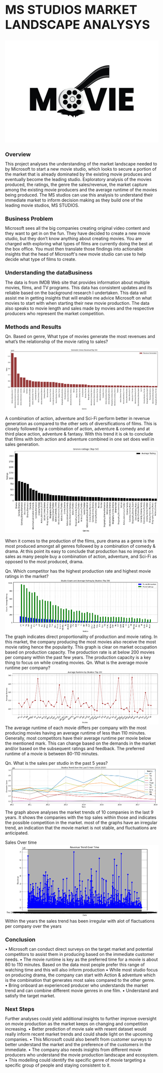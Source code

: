 ﻿<h1 style="font-size: 40px;">MS STUDIOS MARKET LANDSCAPE ANALYSYS</h1>
 
 ![Local Image](Logo.jpg)
     
<h1 style="font-size: 18px;">Overview</h1>
This project analyses the understanding of the market landscape needed to by Microsoft to start a new movie studio, which looks to secure a portion of the market that is already dominated by the existing movie produces and eventually become the leading studio. Exploratory analysis of the movies produced, the ratings, the genre the sales/revenue, the market capture among the existing movie producers and the average runtime of the movies being produced. The MS studios can use this analysis to understand their immediate market to inform decision making as they build one of the leading movie studios, MS STUDIOS. 

<h1 style="font-size: 18px;">Business Problem</h1>
Microsoft sees all the big companies creating original video content and they want to get in on the fun. They have decided to create a new movie studio, but they don’t know anything about creating movies. You are charged with exploring what types of films are currently doing the best at the box office. You must then translate those findings into actionable insights that the head of Microsoft's new movie studio can use to help decide what type of films to create. 

 <h1 style="font-size: 18px;">Understanding the dataBusiness</h1>
The data is from IMDB Web site that provides information about multiple movies, films, and TV programs. This data has consistent updates and its reliable based on the background research I undertaken. This data will assist me in getting insights that will enable me advice Microsoft on what movies to start with when starting their new movie production. The data also speaks to movie length and sales made by movies and the respective producers who represent the market competition.

<h1 style="font-size: 18px;">Methods and Results</h1>
Qn. Based on genre, What type of movies generate the most revenues and what’s the relationship of the movie rating to sales?

![Local Image](output_49_0.png)

A combination of action, adventure and Sci-Fi perform better in revenue generation as compared to the other sets of diversifications of films. This is closely followed by a combination of action, adventure & comedy and at third place action, adventure & fantasy. With this trend it is ok to conclude that films with both action and adventure combined in one set does well in sales generation. 
![Local Image](output_49_1.png)

 When it comes to the production of the films, pure drama as a genre is the most produced amongst all genres followed by a combination of comedy & drama. At this point its easy to conclude that production has no impact on sales as many people buy a combination of action, adventure, and Sci-Fi as opposed to the most produced, drama.

Qn. Which competitor has the highest production rate and highest movie ratings in the market?
![Local Image](output_55_0.png)
The graph indicates direct proportionality of production and movie rating. In this market, the company producing the most movies also receive the most movie rating hence the popularity. This graph is clear on market occupation based on production capacity. The production rate is at below 200 movies per company within the past few years. The production capacity is a key thing to focus on while creating movies. 
Qn. What is the average movie runtime per company?
![Local Image](output_59_0.png)
The average runtime of each movie differs per company with the most producing movies having an average runtime of less than 110 minutes. Generally, most competitors have their average runtime per movie below the mentioned mark. This can change based on the demands in the market and/or based on the subsequent ratings and feedback. The preferred runtime of a movie is between 80-110 minutes. 

Qn. What is the sales per studio in the past 5 yeas?
![Local Image](output_62_0.png)
The graph above analyses the market trends of 10 companies in the last 9 years. It shows the companies with the top sales within those and indicates the possible competition in the market. most of the graphs have an irregular trend, an indication that the movie market is not stable, and fluctuations are anticipated.  

Sales Over time
![Local Image](output_64_0.png)
Within the years the sales trend has been irregular with alot of flactuations per company over the years

<h1 style="font-size: 18px;">Conclusion</h1>
• Microsoft can conduct direct surveys on the target market and potential competitors to assist them in producing based on the immediate customer needs. 
• The movie runtime is key as the preferred time for a movie is about 80 to 110 minutes. Based on the data most people prefer this range of watching time and this will also inform production
•  While most studio focus on producing drama, the company can start with Action & adventure which is the combination that generates most sales compared to the other genre. 
• Bring onboard an experienced producer who understands the market trend and can combine different movie genres in one film.
• Understand and satisfy the target market.


<h1 style="font-size: 18px;">Next Steps</h1>
Further analyses could yield additional insights to further improve oversight on movie production as the market keeps on changing and competition increasing. 
• Better prediction of movie sale with resent dataset would really inform recent market trends and could shade light on the upcoming companies. 
• This Microsoft could also benefit from customer surveys to better understand the market and the preference of the customers in the immediate. 
• The company also needs insights from different movie producers who understand the movie production landscape and ecosystem.
• This modelling could identify the specific genre of movie targeting a specific group of people and staying consistent to it.
